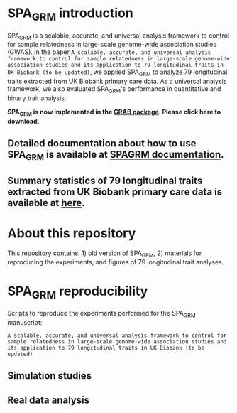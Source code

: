 # SPA<sub>GRM</sub> introduction

SPA<sub>GRM</sub> is a scalable, accurate, and universal analysis framework to control for sample relatedness in large-scale genome-wide association studies (GWAS). In the paper ```A scalable, accurate, and universal analysis framework to control for sample relatedness in large-scale genome-wide association studies and its application to 79 longitudinal traits in UK Biobank (to be updated)```, we applied SPA<sub>GRM</sub> to analyze 79 longitudinal traits extracted from UK Biobank primary care data. As a universal analysis framework, we also evaluated SPA<sub>GRM</sub>'s performance in quantitative and binary trait analysis. 

**SPA<sub>GRM</sub> is now implemented in the [GRAB package](https://wenjianbi.github.io/grab.github.io/). Please click here to download.**

## Detailed documentation about how to use SPA<sub>GRM</sub> is available at [SPAGRM documentation](https://fantasy-xuhe.github.io/SPAGRM.github.io/).

## Summary statistics of 79 longitudinal traits extracted from UK Biobank primary care data is available at [here](https://zenodo.org/records/10242062).

# About this repository

This repository contains: 1) old version of SPA<sub>GRM</sub>, 2) materials for reproducing the experiments, and figures of 79 longitudinal trait analyses.

# SPA<sub>GRM</sub> reproducibility

Scripts to reproduce the experiments performed for the SPA<sub>GRM</sub> manuscript:

```A scalable, accurate, and universal analysis framework to control for sample relatedness in large-scale genome-wide association studies and its application to 79 longitudinal traits in UK Biobank (to be updated)```

## Simulation studies


## Real data analysis
